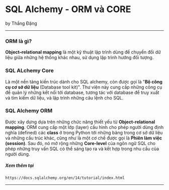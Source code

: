 # SQL Alchemy - ORM và CORE

by Thắng Đặng

***

### ORM là gì?

**Object–relational mapping** là một kỹ thuật lập trình dùng để chuyển đổi dữ liệu giữa những hệ thống khác nhau, sử dụng lập trình hướng đối tượng.



### SQL ALchemy Core

Là một nền tảng kiến trúc dành cho SQL alchemy, còn được gọi là "**Bộ công cụ cơ sở dữ liệu** (Database tool kit)". Thư viện này cung cấp những công cụ để quản lý những kết nối tới database, tương tác với database để truy xuất và tìm kiếm dữ liệu,  và lập trình những câu lệnh cho SQL.

### SQL Alchemy ORM

Được xây dựng dựa trên những chức năng thiết yếu từ **Object-relational mapping**. ORM cung cấp một lớp (layer) cấu hình cho phép người dùng định nghĩa (defined) các **class** ở trong Python tới những bảng trong cơ sở dữ liệu và những cấu trúc khác, cũng như là một cơ chế được gọi là **Phiên làm việc (session)**. Sau đó, nó mở rộng những **Core-level** của ngôn ngữ SQL cho phép những truy vấn SQL có thể sáng tạo ra và kết hợp trong nhu cầu của người dùng.

##### Xem thêm tại

```
https://docs.sqlalchemy.org/en/14/tutorial/index.html
```

***



